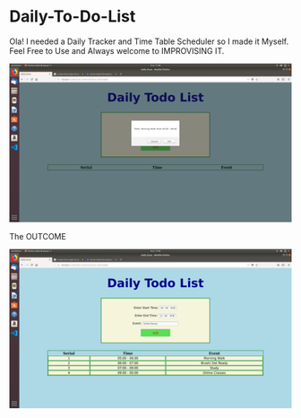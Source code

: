 # Daily-To-Do-List
Ola! I needed a Daily Tracker and Time Table Scheduler so I made it Myself. Feel Free to Use and Always welcome to IMPROVISING IT.

![Project looks like this](Screenshot%20from%202021-03-21%2011-48-12.png)


The OUTCOME

![Project SS](Screenshot%20from%202021-03-21%2011-49-08.png)
